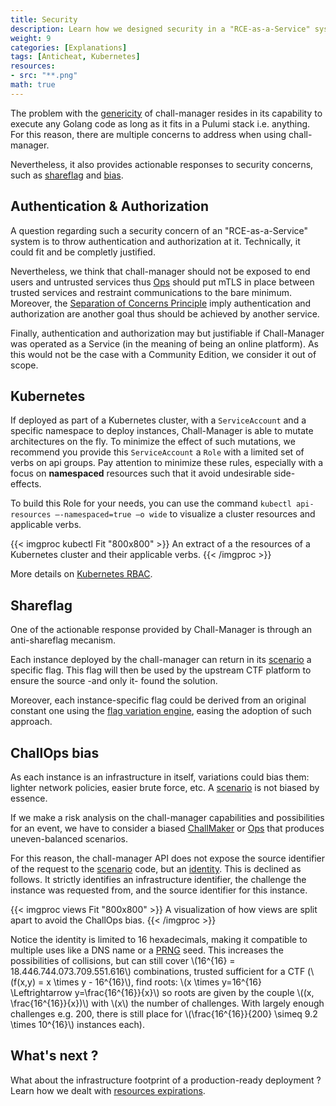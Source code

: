 ```yaml
---
title: Security
description: Learn how we designed security in a "RCE-as-a-Service" system, and how we used its features for security purposes.
weight: 9
categories: [Explanations]
tags: [Anticheat, Kubernetes]
resources:
- src: "**.png"
math: true
---
```


The problem with the [genericity](/docs/chall-manager/design/genericity) of chall-manager resides in its capability to execute any Golang code as long as it fits in a Pulumi stack i.e. anything. For this reason, there are multiple concerns to address when using chall-manager.

Nevertheless, it also provides actionable responses to security concerns, such as [shareflag](#shareflag) and [bias](#challops-bias).

## Authentication & Authorization

A question regarding such a security concern of an "RCE-as-a-Service" system is to throw authentication and authorization at it. Technically, it could fit and be completly justified.

Nevertheless, we think that chall-manager should not be exposed to end users and untrusted services thus [Ops](/docs/chall-manager/glossary#ops) should put mTLS in place between trusted services and restraint communications to the bare minimum. Moreover, the [Separation of Concerns Principle](https://en.wikipedia.org/wiki/Separation_of_concerns) imply authentication and authorization are another goal thus should be achieved by another service.

Finally, authentication and authorization may but justifiable if Chall-Manager was operated as a Service (in the meaning of being an online platform). As this would not be the case with a Community Edition, we consider it out of scope.

## Kubernetes

If deployed as part of a Kubernetes cluster, with a `ServiceAccount` and a specific namespace to deploy instances, Chall-Manager is able to mutate architectures on the fly. To minimize the effect of such mutations, we recommend you provide this `ServiceAccount` a `Role` with a limited set of verbs on api groups. Pay attention to minimize these rules, especially with a focus on **namespaced** resources such that it avoid undesirable side-effects.

To build this Role for your needs, you can use the command `kubectl api-resources –-namespaced=true –o wide` to visualize a cluster resources and applicable verbs.

{{< imgproc kubectl Fit "800x800" >}}
An extract of a the resources of a Kubernetes cluster and their applicable verbs.
{{< /imgproc >}}

More details on [Kubernetes RBAC](https://kubernetes.io/docs/reference/access-authn-authz/rbac/).

## Shareflag

One of the actionable response provided by Chall-Manager is through an anti-shareflag mecanism.

Each instance deployed by the chall-manager can return in its [scenario](/docs/chall-manager/glossary#scenario) a specific flag. This flag will then be used by the upstream CTF platform to ensure the source -and only it- found the solution.

Moreover, each instance-specific flag could be derived from an original constant one using the [flag variation engine](/docs/chall-manager/design/software-development-kit#flag-variation-engine), easing the adoption of such approach.

## ChallOps bias

As each instance is an infrastructure in itself, variations could bias them: lighter network policies, easier brute force, etc.
A [scenario](/docs/chall-manager/glossary#scenario) is not biased by essence.

If we make a risk analysis on the chall-manager capabilities and possibilities for an event, we have to consider a biased [ChallMaker](/docs/chall-manager/glossary#challmaker) or [Ops](/docs/chall-manager/glossary#ops) that produces uneven-balanced scenarios.

For this reason, the chall-manager API does not expose the source identifier of the request to the [scenario](/docs/chall-manager/glossary#scenario) code, but an [identity](/docs/chall-manager/glossary#identity). This is declined as follows. It strictly identifies an infrastructure identifier, the challenge the instance was requested from, and the source identifier for this instance.

{{< imgproc views Fit "800x800" >}}
A visualization of how views are split apart to avoid the ChallOps bias.
{{< /imgproc >}}

Notice the identity is limited to 16 hexadecimals, making it compatible to multiple uses like a DNS name or a [PRNG](https://en.wikipedia.org/wiki/Pseudorandom_number_generator) seed. This increases the possibilities of collisions, but can still cover \\(16^{16} = 18.446.744.073.709.551.616\\) combinations, trusted sufficient for a CTF (\\(f(x,y) = x \times y - 16^{16}\\), find roots: \\(x \times y=16^{16} \Leftrightarrow y=\frac{16^{16}}{x}\\) so roots are given by the couple \\((x, \frac{16^{16}}{x})\\) with \\(x\\\) the number of challenges. With largely enough challenges e.g. 200, there is still place for \\(\frac{16^{16}}{200} \simeq 9.2 \times 10^{16}\\) instances each).

## What's next ?

What about the infrastructure footprint of a production-ready deployment ?
Learn how we dealt with [resources expirations](/docs/chall-manager/design/expiration).
